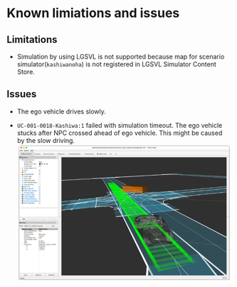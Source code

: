 # Known limiations and issues

## Limitations

- Simulation by using LGSVL is not supported because map for scenario simulator(`kashiwanoha`) is not registered in LGSVL Simulator Content Store.

## Issues

- The ego vehicle drives slowly.

- `UC-001-0018-Kashiwa:1` failed with simulation timeout. The ego vehicle stucks after NPC crossed ahead of ego vehicle. This might be caused by the slow driving.
  ![Home Cyclone DDS](images/limitations-issues/scenario_a7effa60-c07d-4df4-b082-bc0d6cbae825_1.png)
